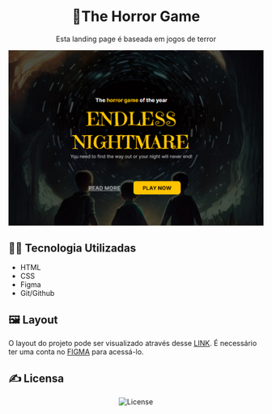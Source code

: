 <h1 align="center">🧌The Horror Game</h1>

<p align="center">Esta landing page é baseada em jogos de terror</p>

<p align="center">
    <img src="assets/background.png" alt="Três meninos olhando para um buraco negro">
</p>

## 🧑‍💻 Tecnologia Utilizadas
- HTML
- CSS
- Figma
- Git/Github

## 🖼️ Layout
O layout do projeto pode ser visualizado através desse [LINK](https://www.figma.com/file/kxphE1xVuDY9S1IY90Wkdm/Horror-Game-LP-(Community)?node-id=0-1&t=0M5M6WX4uvJuI1E7-0). É necessário ter uma conta no [FIGMA](https://www.figma.com/) para acessá-lo.

## ✍️ Licensa
<p align="center">
  <img alt="License" src="https://img.shields.io/static/v1?label=license&message=MIT&color=49AA26&labelColor=000000">
</p>
